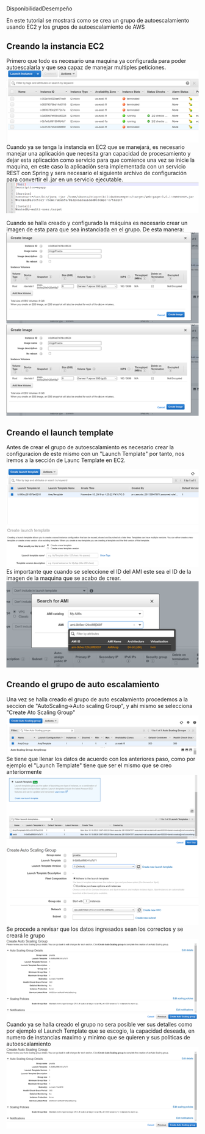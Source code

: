 #
DisponibilidadDesempeño

En este tutorial se mostrará como se crea un grupo de autoescalamiento usando EC2 y los grupos de autoescalamiento de AWS

## Creando la instancia EC2

Primero que todo es necesario una maquina ya configurada para poder autoescalarla y que sea capaz de manejar multiples peticiones.
![](/images/ec2.png)
Cuando ya se tenga la instancia en EC2 que se manejará, es necesario manejar una aplicación que necesita gran capacidad de procesamiento
y dejar esta aplicación como servicio para que comience una vez se inicie la maquina, en este caso la aplicación sera implementada con un servicio REST
 con Spring y sera necesario el siguiente archivo de configuración para convertir el .jar en un servicio ejecutable.
 ![](/images/restService.png)
 
Cuando se halla creado y configurado la máquina es necesario crear un imagen de esta para que sea instanciada en el grupo.
De esta manera:
![](/images/ami1.png)
![](/images/ami2.png)

## Creando el launch template

Antes de crear el grupo de autoescalamiento es necesario crear la configuracion de este mismo con un "Launch Template" por tanto, nos iremos
a la sección de Launc Template en EC2.

![](/images/Launch1.png)
![](/images/Launch2.png)
Es importante que cuando se seleccione el ID del AMI este sea el ID de la imagen de la maquina que se acabo de crear.
![](/images/Launch3.png)

## Creando el grupo de auto escalamiento

Una vez se halla creado el grupo de auto escalamiento procedemos a la seccion de "AutoScaling->Auto scaling Group", y ahí mismo se selecciona "Create Ato Scaling Group"
![](/images/autoS1.png)
Se tiene que llenar los datos de acuerdo con los anteriores paso, como por ejemplo el "Launch Template" tiene que ser el mismo que se creo anteriormente
![](/images/autoS2.png)
![](/images/autoS3.png)
Se procede a revisar que los datos ingresados sean los correctos y se creará le grupo
![](/images/autoS4.png)
Cuando ya se halla creado el grupo no sera posible ver sus detalles como por ejemplo el Launch Template que se escogio, la capacidad deseada, en numero de instancias maximo
y minimo que se quieren y sus politicas de autoescalamiento
![](/images/autoS4.png)
